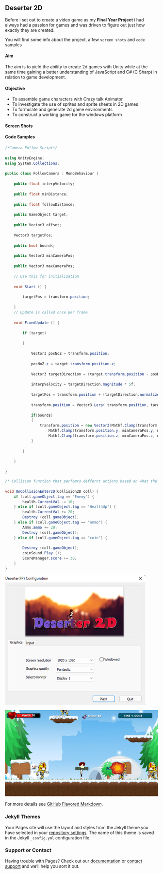 ## Deserter 2D

Before i set out to create a video game as my **Final Year Project** i had always had a passion for games and was driven to figure out just how exactly they are created.

You will find some info about the project, a few `screen shots` and `code` samples

#### Aim

The aim is to yield the ability to create 2d games with Unity while at the same time gaining a better understanding of JavaScript and C# (C Sharp) in relation to game development.

#### Objective

- To assemble game characters with Crazy talk Animator
- To investigate the use of sprites and sprite sheets in 2D games
- To formulate and generate 2d game environments
- To construct a working game for the windows platform

#### Screen Shots

#### Code Samples
```c#
/*Camera Follow Script*/

using UnityEngine;
using System.Collections;

public class FollowCamera : MonoBehaviour {

	public float interpVelocity;

	public float minDistance;

	public float followDistance;

	public GameObject target;

	public Vector3 offset;

	Vector3 targetPos;

	public bool bounds;

	public Vector3 minCameraPos;

	public Vector3 maxCameraPos;

	// Use this for initialization

	void Start () {

		targetPos = transform.position;

	}
	// Update is called once per frame

	void FixedUpdate () {

		if (target)

		{

			Vector3 posNoZ = transform.position;

			posNoZ.z = target.transform.position.z;

			Vector3 targetDirection = (target.transform.position - posNoZ);

			interpVelocity = targetDirection.magnitude * 5f;

			targetPos = transform.position + (targetDirection.normalized * interpVelocity * Time.deltaTime); 

			transform.position = Vector3.Lerp( transform.position, targetPos + offset, 0.25f);

			if(bounds)
			{ 
				transform.position = new Vector3(Mathf.Clamp(transform.position.x, minCameraPos.x, maxCameraPos.x),
					Mathf.Clamp(transform.position.y, minCameraPos.y, maxCameraPos.y),
					Mathf.Clamp(transform.position.z, minCameraPos.z, maxCameraPos.z));
			}

		}

	}

}
```

```c#
/* Collision function that perfomrs deffernt actions based on what the player collides with */

void OnCollisionEnter2D(Collision2D coll) {
    if (coll.gameObject.tag == "Enemy") {
        health.CurrentVal -= 10;
    } else if (coll.gameObject.tag == "HealthUp") {
        health.CurrentVal += 20;
        Destroy (coll.gameObject);
    } else if (coll.gameObject.tag == "ammo") {
        Ammo.ammo += 20;
        Destroy (coll.gameObject);
    } else if (coll.gameObject.tag == "coin") {

        Destroy (coll.gameObject);
        coinSound.Play ();
        ScoreManager.score += 30;
    }
}
```

![Image](/Page/Img/first.png) 

![Level 1](https://github.com/SikanaAli/Deserter-2D-Project-Files/blob/main/Page/Img/Level%201.jpg)

For more details see [GitHub Flavored Markdown](https://guides.github.com/features/mastering-markdown/).

### Jekyll Themes

Your Pages site will use the layout and styles from the Jekyll theme you have selected in your [repository settings](https://github.com/SikanaAli/Deserter-2D-Project-Files/settings/pages). The name of this theme is saved in the Jekyll `_config.yml` configuration file.

### Support or Contact

Having trouble with Pages? Check out our [documentation](https://docs.github.com/categories/github-pages-basics/) or [contact support](https://support.github.com/contact) and we’ll help you sort it out.
